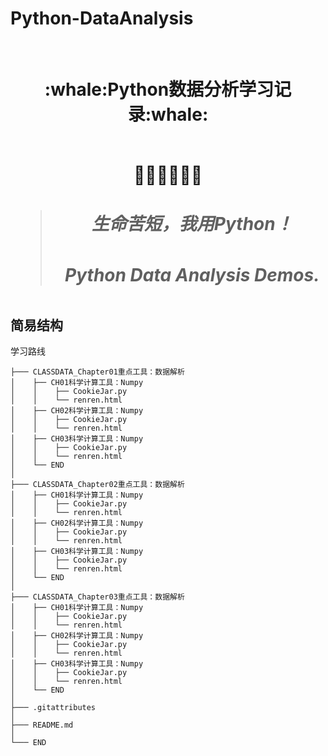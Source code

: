 # Python-DataAnalysis
</br>
<h1 align="center">:whale:Python数据分析学习记录:whale:</h></br>
</br>
<p align="center">🍭🍭🍭👋👋👋</p>

> <h5>生命苦短，我用Python！</h5>
> <h5>Python Data Analysis Demos.</h5>

## 简易结构
学习路线
```
├─── CLASSDATA_Chapter01重点工具：数据解析
│    ├── CH01科学计算工具：Numpy
│    │    ├── CookieJar.py
│    │    └── renren.html
│    ├── CH02科学计算工具：Numpy
│    │    ├── CookieJar.py
│    │    └── renren.html
│    ├── CH03科学计算工具：Numpy
│    │    ├── CookieJar.py
│    │    └── renren.html
│    └── END 
│
├─── CLASSDATA_Chapter02重点工具：数据解析
│    ├── CH01科学计算工具：Numpy
│    │    ├── CookieJar.py
│    │    └── renren.html
│    ├── CH02科学计算工具：Numpy
│    │    ├── CookieJar.py
│    │    └── renren.html
│    ├── CH03科学计算工具：Numpy
│    │    ├── CookieJar.py
│    │    └── renren.html
│    └── END 
│
├─── CLASSDATA_Chapter03重点工具：数据解析
│    ├── CH01科学计算工具：Numpy
│    │    ├── CookieJar.py
│    │    └── renren.html
│    ├── CH02科学计算工具：Numpy
│    │    ├── CookieJar.py
│    │    └── renren.html
│    ├── CH03科学计算工具：Numpy
│    │    ├── CookieJar.py
│    │    └── renren.html
│    └── END
│
├─── .gitattributes
│
├─── README.md
│
└─── END
```


